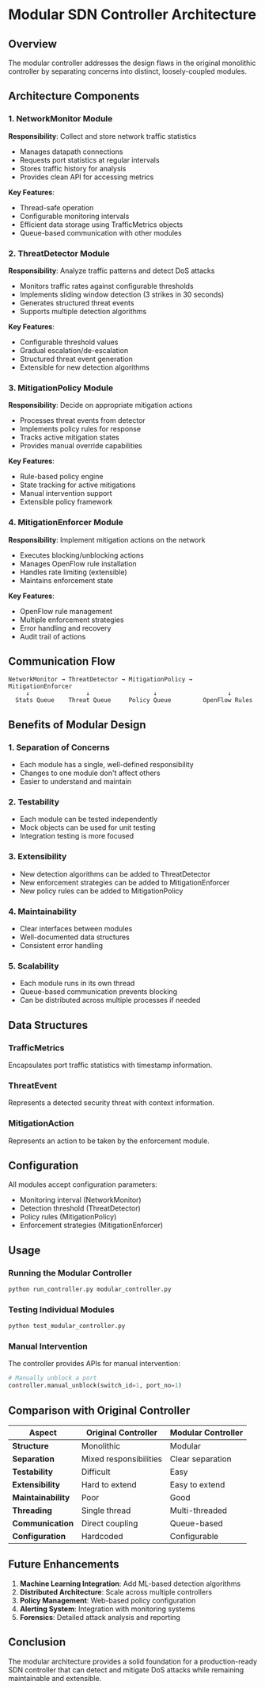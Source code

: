 # Modular SDN Controller Architecture

## Overview
The modular controller addresses the design flaws in the original monolithic controller by separating concerns into distinct, loosely-coupled modules.

## Architecture Components

### 1. NetworkMonitor Module
**Responsibility**: Collect and store network traffic statistics
- Manages datapath connections
- Requests port statistics at regular intervals
- Stores traffic history for analysis
- Provides clean API for accessing metrics

**Key Features**:
- Thread-safe operation
- Configurable monitoring intervals
- Efficient data storage using TrafficMetrics objects
- Queue-based communication with other modules

### 2. ThreatDetector Module
**Responsibility**: Analyze traffic patterns and detect DoS attacks
- Monitors traffic rates against configurable thresholds
- Implements sliding window detection (3 strikes in 30 seconds)
- Generates structured threat events
- Supports multiple detection algorithms

**Key Features**:
- Configurable threshold values
- Gradual escalation/de-escalation
- Structured threat event generation
- Extensible for new detection algorithms

### 3. MitigationPolicy Module
**Responsibility**: Decide on appropriate mitigation actions
- Processes threat events from detector
- Implements policy rules for response
- Tracks active mitigation states
- Provides manual override capabilities

**Key Features**:
- Rule-based policy engine
- State tracking for active mitigations
- Manual intervention support
- Extensible policy framework

### 4. MitigationEnforcer Module
**Responsibility**: Implement mitigation actions on the network
- Executes blocking/unblocking actions
- Manages OpenFlow rule installation
- Handles rate limiting (extensible)
- Maintains enforcement state

**Key Features**:
- OpenFlow rule management
- Multiple enforcement strategies
- Error handling and recovery
- Audit trail of actions

## Communication Flow

```
NetworkMonitor → ThreatDetector → MitigationPolicy → MitigationEnforcer
     ↓                ↓                  ↓                    ↓
  Stats Queue    Threat Queue     Policy Queue         OpenFlow Rules
```

## Benefits of Modular Design

### 1. Separation of Concerns
- Each module has a single, well-defined responsibility
- Changes to one module don't affect others
- Easier to understand and maintain

### 2. Testability
- Each module can be tested independently
- Mock objects can be used for unit testing
- Integration testing is more focused

### 3. Extensibility
- New detection algorithms can be added to ThreatDetector
- New enforcement strategies can be added to MitigationEnforcer
- New policy rules can be added to MitigationPolicy

### 4. Maintainability
- Clear interfaces between modules
- Well-documented data structures
- Consistent error handling

### 5. Scalability
- Each module runs in its own thread
- Queue-based communication prevents blocking
- Can be distributed across multiple processes if needed

## Data Structures

### TrafficMetrics
Encapsulates port traffic statistics with timestamp information.

### ThreatEvent
Represents a detected security threat with context information.

### MitigationAction
Represents an action to be taken by the enforcement module.

## Configuration

All modules accept configuration parameters:
- Monitoring interval (NetworkMonitor)
- Detection threshold (ThreatDetector)
- Policy rules (MitigationPolicy)
- Enforcement strategies (MitigationEnforcer)

## Usage

### Running the Modular Controller
```bash
python run_controller.py modular_controller.py
```

### Testing Individual Modules
```bash
python test_modular_controller.py
```

### Manual Intervention
The controller provides APIs for manual intervention:
```python
# Manually unblock a port
controller.manual_unblock(switch_id=1, port_no=1)
```

## Comparison with Original Controller

| Aspect | Original Controller | Modular Controller |
|--------|-------------------|-------------------|
| **Structure** | Monolithic | Modular |
| **Separation** | Mixed responsibilities | Clear separation |
| **Testability** | Difficult | Easy |
| **Extensibility** | Hard to extend | Easy to extend |
| **Maintainability** | Poor | Good |
| **Threading** | Single thread | Multi-threaded |
| **Communication** | Direct coupling | Queue-based |
| **Configuration** | Hardcoded | Configurable |

## Future Enhancements

1. **Machine Learning Integration**: Add ML-based detection algorithms
2. **Distributed Architecture**: Scale across multiple controllers
3. **Policy Management**: Web-based policy configuration
4. **Alerting System**: Integration with monitoring systems
5. **Forensics**: Detailed attack analysis and reporting

## Conclusion

The modular architecture provides a solid foundation for a production-ready SDN controller that can detect and mitigate DoS attacks while remaining maintainable and extensible.
